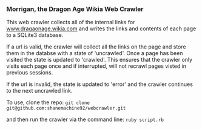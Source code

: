 ### Morrigan, the Dragon Age Wikia Web Crawler

This web crawler collects all of the internal links for www.dragaonage.wikia.com and writes the links and contents of each page to a SQLite3 database.

If a url is valid, the crawler will collect all the links on the page and store them in the databse with a state of 'uncrawled'. Once a page has been visited the state is updated to 'crawled'. This ensures that the crawler only visits each page once and if interrupted, will not recrawl pages visted in previous sessions.

If the url is invalid, the state is updated to 'error' and the crawler continues to the next uncrawled link.

To use, clone the repo: ``` git clone git@github.com:shanemachine92/webcrawler.git ```

and then run the crawler via the command line: ```ruby script.rb```
